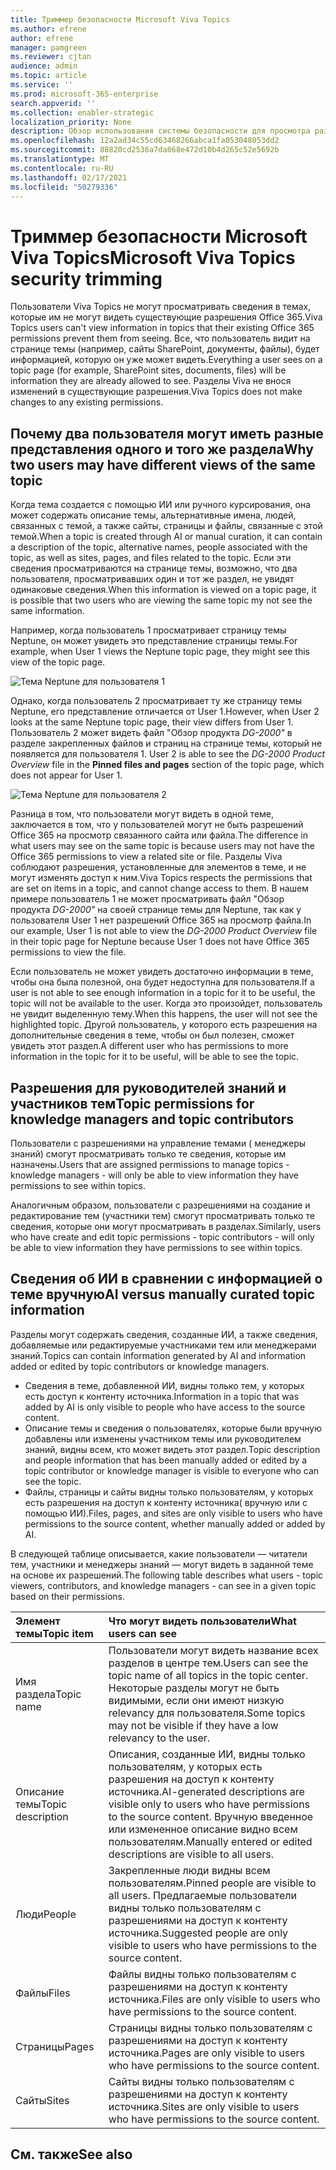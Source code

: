 ```yaml
---
title: Триммер безопасности Microsoft Viva Topics
ms.author: efrene
author: efrene
manager: pamgreen
ms.reviewer: cjtan
audience: admin
ms.topic: article
ms.service: ''
ms.prod: microsoft-365-enterprise
search.appverid: ''
ms.collection: enabler-strategic
localization_priority: None
description: Обзор использования системы безопасности для просмотра разделов.
ms.openlocfilehash: 12a2ad34c55cd63468266abca1fa053048053dd2
ms.sourcegitcommit: 88820cd2536a7da868e472d10b4d265c52e5692b
ms.translationtype: MT
ms.contentlocale: ru-RU
ms.lasthandoff: 02/17/2021
ms.locfileid: "50279336"
---
```

# <a name="microsoft-viva-topics-security-trimming"></a><span data-ttu-id="48ade-103">Триммер безопасности Microsoft Viva Topics</span><span class="sxs-lookup"><span data-stu-id="48ade-103">Microsoft Viva Topics security trimming</span></span> 

<span data-ttu-id="48ade-104">Пользователи Viva Topics не могут просматривать сведения в темах, которые им не могут видеть существующие разрешения Office 365.</span><span class="sxs-lookup"><span data-stu-id="48ade-104">Viva Topics users can't view information in topics that their existing Office 365 permissions prevent them from seeing.</span></span> <span data-ttu-id="48ade-105">Все, что пользователь видит на странице темы (например, сайты SharePoint, документы, файлы), будет информацией, которую он уже может видеть.</span><span class="sxs-lookup"><span data-stu-id="48ade-105">Everything a user sees on a topic page (for example, SharePoint sites, documents, files) will be information they are already allowed to see.</span></span> <span data-ttu-id="48ade-106">Разделы Viva не внося изменений в существующие разрешения.</span><span class="sxs-lookup"><span data-stu-id="48ade-106">Viva Topics does not make changes to any existing permissions.</span></span>

## <a name="why-two-users-may-have-different-views-of-the-same-topic"></a><span data-ttu-id="48ade-107">Почему два пользователя могут иметь разные представления одного и того же раздела</span><span class="sxs-lookup"><span data-stu-id="48ade-107">Why two users may have different views of the same topic</span></span>

<span data-ttu-id="48ade-108">Когда тема создается с помощью ИИ или ручного курсирования, она может содержать описание темы, альтернативные имена, людей, связанных с темой, а также сайты, страницы и файлы, связанные с этой темой.</span><span class="sxs-lookup"><span data-stu-id="48ade-108">When a topic is created through AI or manual curation, it can contain a description of the topic, alternative names, people associated with the topic, as well as sites, pages, and files related to the topic.</span></span> <span data-ttu-id="48ade-109">Если эти сведения просматриваются на странице темы, возможно, что два пользователя, просматривавших один и тот же раздел, не увидят одинаковые сведения.</span><span class="sxs-lookup"><span data-stu-id="48ade-109">When this information is viewed on a topic page, it is possible that two users who are viewing the same topic my not see the same information.</span></span>
  
<span data-ttu-id="48ade-110">Например, когда пользователь 1 просматривает страницу темы Neptune, он может увидеть это представление страницы темы.</span><span class="sxs-lookup"><span data-stu-id="48ade-110">For example, when User 1 views the Neptune topic page, they might see this view of the topic page.</span></span>

![Тема Neptune для пользователя 1](../media/knowledge-management/user2-topic-view.png) </br> 

<span data-ttu-id="48ade-112">Однако, когда пользователь 2 просматривает ту же страницу темы Neptune, его представление отличается от User 1.</span><span class="sxs-lookup"><span data-stu-id="48ade-112">However, when User 2 looks at the same Neptune topic page, their view differs from User 1.</span></span>  <span data-ttu-id="48ade-113">Пользователь 2 может видеть файл "Обзор продукта *DG-2000"* в разделе закрепленных файлов и страниц на странице темы, который не появляется для пользователя 1. </span><span class="sxs-lookup"><span data-stu-id="48ade-113">User 2 is able to see the *DG-2000 Product Overview* file in the **Pinned files and pages** section of the topic page, which does not appear for User 1.</span></span> 

![Тема Neptune для пользователя 2](../media/knowledge-management/user1-topic-view.png) </br> 

<span data-ttu-id="48ade-115">Разница в том, что пользователи могут видеть в одной теме, заключается в том, что у пользователей могут не быть разрешений Office 365 на просмотр связанного сайта или файла.</span><span class="sxs-lookup"><span data-stu-id="48ade-115">The difference in what users may see on the same topic is because users may not have the Office 365 permissions to view a related site or file.</span></span>  <span data-ttu-id="48ade-116">Разделы Viva соблюдают разрешения, установленные для элементов в теме, и не могут изменять доступ к ним.</span><span class="sxs-lookup"><span data-stu-id="48ade-116">Viva Topics respects the permissions that are set on items in a topic, and cannot change access to them.</span></span> <span data-ttu-id="48ade-117">В нашем примере пользователь 1 не может просматривать файл "Обзор продукта *DG-2000"* на своей странице темы для Neptune, так как у пользователя User 1 нет разрешений Office 365 на просмотр файла.</span><span class="sxs-lookup"><span data-stu-id="48ade-117">In our example, User 1 is not able to view the *DG-2000 Product Overview* file in their topic page for Neptune because User 1 does not have Office 365 permissions to view the file.</span></span>

<span data-ttu-id="48ade-118">Если пользователь не может увидеть достаточно информации в теме, чтобы она была полезной, она будет недоступна для пользователя.</span><span class="sxs-lookup"><span data-stu-id="48ade-118">If a user is not able to see enough information in a topic for it to be useful, the topic will not be available to the user.</span></span> <span data-ttu-id="48ade-119">Когда это произойдет, пользователь не увидит выделенную тему.</span><span class="sxs-lookup"><span data-stu-id="48ade-119">When this happens, the user will not see the highlighted topic.</span></span> <span data-ttu-id="48ade-120">Другой пользователь, у которого есть разрешения на дополнительные сведения в теме, чтобы он был полезен, сможет увидеть этот раздел.</span><span class="sxs-lookup"><span data-stu-id="48ade-120">A different user who has permissions to more information in the topic for it to be useful, will be able to see the topic.</span></span>


## <a name="topic-permissions-for-knowledge-managers-and-topic-contributors"></a><span data-ttu-id="48ade-121">Разрешения для руководителей знаний и участников тем</span><span class="sxs-lookup"><span data-stu-id="48ade-121">Topic permissions for knowledge managers and topic contributors</span></span>

<span data-ttu-id="48ade-122">Пользователи с разрешениями на управление темами ( менеджеры знаний) смогут просматривать только те сведения, которые им назначены.</span><span class="sxs-lookup"><span data-stu-id="48ade-122">Users that are assigned permissions to manage topics - knowledge managers - will only be able to view information they have permissions to see within topics.</span></span>

<span data-ttu-id="48ade-123">Аналогичным образом, пользователи с разрешениями на создание и редактирование тем (участники тем) смогут просматривать только те сведения, которые они могут просматривать в разделах.</span><span class="sxs-lookup"><span data-stu-id="48ade-123">Similarly, users who have create and edit topic permissions - topic contributors - will only be able to view information they have permissions to see within topics.</span></span> 


## <a name="ai-versus-manually-curated-topic-information"></a><span data-ttu-id="48ade-124">Сведения об ИИ в сравнении с информацией о теме вручную</span><span class="sxs-lookup"><span data-stu-id="48ade-124">AI versus manually curated topic information</span></span>

<span data-ttu-id="48ade-125">Разделы могут содержать сведения, созданные ИИ, а также сведения, добавляемые или редактируемые участниками тем или менеджерами знаний.</span><span class="sxs-lookup"><span data-stu-id="48ade-125">Topics can contain information generated by AI and information added or edited by topic contributors or knowledge managers.</span></span>

 - <span data-ttu-id="48ade-126">Сведения в теме, добавленной ИИ, видны только тем, у которых есть доступ к контенту источника.</span><span class="sxs-lookup"><span data-stu-id="48ade-126">Information in a topic that was added by AI is only visible to people who have access to the source content.</span></span>
 - <span data-ttu-id="48ade-127">Описание темы и сведения о пользователях, которые были вручную добавлены или изменены участником темы или руководителем знаний, видны всем, кто может видеть этот раздел.</span><span class="sxs-lookup"><span data-stu-id="48ade-127">Topic description and people information that has been manually added or edited by a topic contributor or knowledge manager is visible to everyone who can see the topic.</span></span>
 - <span data-ttu-id="48ade-128">Файлы, страницы и сайты видны только пользователям, у которых есть разрешения на доступ к контенту источника( вручную или с помощью ИИ).</span><span class="sxs-lookup"><span data-stu-id="48ade-128">Files, pages, and sites are only visible to users who have permissions to the source content, whether manually added or added by AI.</span></span>

<span data-ttu-id="48ade-129">В следующей таблице описывается, какие пользователи — читатели тем, участники и менеджеры знаний — могут видеть в заданной теме на основе их разрешений.</span><span class="sxs-lookup"><span data-stu-id="48ade-129">The following table describes what users - topic viewers, contributors, and knowledge managers - can see in a given topic based on their permissions.</span></span>

|<span data-ttu-id="48ade-130">Элемент темы</span><span class="sxs-lookup"><span data-stu-id="48ade-130">Topic item</span></span>|<span data-ttu-id="48ade-131">Что могут видеть пользователи</span><span class="sxs-lookup"><span data-stu-id="48ade-131">What users can see</span></span>|
|:---------|:------------------|
|<span data-ttu-id="48ade-132">Имя раздела</span><span class="sxs-lookup"><span data-stu-id="48ade-132">Topic name</span></span>|<span data-ttu-id="48ade-133">Пользователи могут видеть название всех разделов в центре тем.</span><span class="sxs-lookup"><span data-stu-id="48ade-133">Users can see the topic name of all topics in the topic center.</span></span> <span data-ttu-id="48ade-134">Некоторые разделы могут не быть видимыми, если они имеют низкую relevancy для пользователя.</span><span class="sxs-lookup"><span data-stu-id="48ade-134">Some topics may not be visible if they have a low relevancy to the user.</span></span>|
|<span data-ttu-id="48ade-135">Описание темы</span><span class="sxs-lookup"><span data-stu-id="48ade-135">Topic description</span></span>|<span data-ttu-id="48ade-136">Описания, созданные ИИ, видны только пользователям, у которых есть разрешения на доступ к контенту источника.</span><span class="sxs-lookup"><span data-stu-id="48ade-136">AI-generated descriptions are visible only to users who have permissions to the source content.</span></span> <span data-ttu-id="48ade-137">Вручную введенное или измененное описание видно всем пользователям.</span><span class="sxs-lookup"><span data-stu-id="48ade-137">Manually entered or edited descriptions are visible to all users.</span></span>|
|<span data-ttu-id="48ade-138">Люди</span><span class="sxs-lookup"><span data-stu-id="48ade-138">People</span></span>|<span data-ttu-id="48ade-139">Закрепленные люди видны всем пользователям.</span><span class="sxs-lookup"><span data-stu-id="48ade-139">Pinned people are visible to all users.</span></span> <span data-ttu-id="48ade-140">Предлагаемые пользователи видны только пользователям с разрешениями на доступ к контенту источника.</span><span class="sxs-lookup"><span data-stu-id="48ade-140">Suggested people are only visible to users who have permissions to the source content.</span></span>|
|<span data-ttu-id="48ade-141">Файлы</span><span class="sxs-lookup"><span data-stu-id="48ade-141">Files</span></span>|<span data-ttu-id="48ade-142">Файлы видны только пользователям с разрешениями на доступ к контенту источника.</span><span class="sxs-lookup"><span data-stu-id="48ade-142">Files are only visible to users who have permissions to the source content.</span></span>|
|<span data-ttu-id="48ade-143">Страницы</span><span class="sxs-lookup"><span data-stu-id="48ade-143">Pages</span></span>|<span data-ttu-id="48ade-144">Страницы видны только пользователям с разрешениями на доступ к контенту источника.</span><span class="sxs-lookup"><span data-stu-id="48ade-144">Pages are only visible to users who have permissions to the source content.</span></span>|
|<span data-ttu-id="48ade-145">Сайты</span><span class="sxs-lookup"><span data-stu-id="48ade-145">Sites</span></span>|<span data-ttu-id="48ade-146">Сайты видны только пользователям с разрешениями на доступ к контенту источника.</span><span class="sxs-lookup"><span data-stu-id="48ade-146">Sites are only visible to users who have permissions to the source content.</span></span>|




## <a name="see-also"></a><span data-ttu-id="48ade-147">См. также</span><span class="sxs-lookup"><span data-stu-id="48ade-147">See also</span></span>

